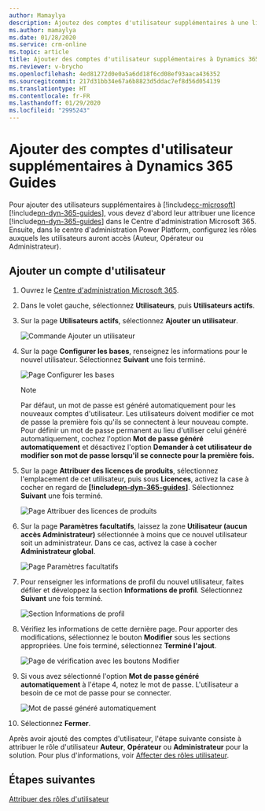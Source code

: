```yaml
---
author: Mamaylya
description: Ajoutez des comptes d'utilisateur supplémentaires à une licence Microsoft Dynamics 365 Guides.
ms.author: mamaylya
ms.date: 01/28/2020
ms.service: crm-online
ms.topic: article
title: Ajouter des comptes d'utilisateur supplémentaires à Dynamics 365 Guides
ms.reviewer: v-brycho
ms.openlocfilehash: 4ed81272d0e0a5a6dd18f6cd08ef93aaca436352
ms.sourcegitcommit: 217d31bb34e67a6b8823d5ddac7ef8d56d054139
ms.translationtype: HT
ms.contentlocale: fr-FR
ms.lasthandoff: 01/29/2020
ms.locfileid: "2995243"
---
```

# <a name="add-additional-user-accounts-to-dynamics-365-guides"></a>Ajouter des comptes d'utilisateur supplémentaires à Dynamics 365 Guides

Pour ajouter des utilisateurs supplémentaires à [!include[cc-microsoft](../includes/cc-microsoft.md)][!include[pn-dyn-365-guides](../includes/pn-dyn-365-guides.md)], vous devez d'abord leur attribuer une licence [!include[pn-dyn-365-guides](../includes/pn-dyn-365-guides.md)] dans le Centre d'administration Microsoft 365. Ensuite, dans le centre d'administration Power Platform, configurez les rôles auxquels les utilisateurs auront accès (Auteur, Opérateur ou Administrateur).

## <a name="add-a-user-account"></a>Ajouter un compte d'utilisateur

1. Ouvrez le [Centre d'administration Microsoft 365](https://admin.microsoft.com/AdminPortal/Home).

2. Dans le volet gauche, sélectionnez **Utilisateurs**, puis **Utilisateurs actifs**.

3. Sur la page **Utilisateurs actifs**, sélectionnez **Ajouter un utilisateur**.

    ![Commande Ajouter un utilisateur](media/add-additional-user.png "Commande Ajouter un utilisateur")

4. Sur la page **Configurer les bases**, renseignez les informations pour le nouvel utilisateur. Sélectionnez **Suivant** une fois terminé.

    ![Page Configurer les bases](media/setup-basics.png "Page Configurer les bases")

    > [!NOTE]
    > Par défaut, un mot de passe est généré automatiquement pour les nouveaux comptes d'utilisateur. Les utilisateurs doivent modifier ce mot de passe la première fois qu'ils se connectent à leur nouveau compte. Pour définir un mot de passe permanent au lieu d'utiliser celui généré automatiquement, cochez l'option **Mot de passe généré automatiquement** et désactivez l'option **Demander à cet utilisateur de modifier son mot de passe lorsqu'il se connecte pour la première fois.**

5. Sur la page **Attribuer des licences de produits**, sélectionnez l'emplacement de cet utilisateur, puis sous **Licences**, activez la case à cocher en regard de **[!include[pn-dyn-365-guides](../includes/pn-dyn-365-guides.md)]**. Sélectionnez **Suivant** une fois terminé.

    ![Page Attribuer des licences de produits](media/assign-license-user.png "Page Attribuer des licences de produits")

6. Sur la page **Paramètres facultatifs**, laissez la zone **Utilisateur (aucun accès Administrateur)** sélectionnée à moins que ce nouvel utilisateur soit un administrateur. Dans ce cas, activez la case à cocher **Administrateur global**.

    ![Page Paramètres facultatifs](media/user-optional-settings.png "Page Paramètres facultatifs")

7. Pour renseigner les informations de profil du nouvel utilisateur, faites défiler et développez la section **Informations de profil**. Sélectionnez **Suivant** une fois terminé.

    ![Section Informations de profil](media/expanded-profile-info.png "Section Informations de profil")

8. Vérifiez les informations de cette dernière page. Pour apporter des modifications, sélectionnez le bouton **Modifier** sous les sections appropriées. Une fois terminé, sélectionnez **Terminé l'ajout**.

    ![Page de vérification avec les boutons Modifier](media/review-page.png "Page de vérification avec les boutons Modifier")

8. Si vous avez sélectionné l'option **Mot de passe généré automatiquement** à l'étape 4, notez le mot de passe. L'utilisateur a besoin de ce mot de passe pour se connecter.

    ![Mot de passé généré automatiquement](media/review-user-settings.png "Mot de passé généré automatiquement")

9. Sélectionnez **Fermer**.

Après avoir ajouté des comptes d'utilisateur, l'étape suivante consiste à attribuer le rôle d'utilisateur **Auteur**, **Opérateur** ou **Administrateur** pour la solution. Pour plus d'informations, voir [Affecter des rôles utilisateur](assign-role.md).

## <a name="whats-next"></a>Étapes suivantes

[Attribuer des rôles d'utilisateur](assign-role.md)
